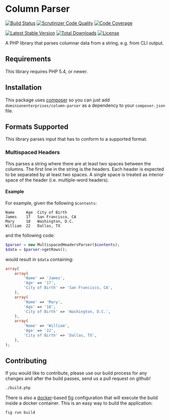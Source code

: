 # Column Parser
[![Build Status](http://img.shields.io/travis/dominionenterprises/column-parser-php.svg?style=flat)](https://travis-ci.org/dominionenterprises/column-parser-php)
[![Scrutinizer Code Quality](http://img.shields.io/scrutinizer/g/dominionenterprises/column-parser-php.svg?style=flat)](https://scrutinizer-ci.com/g/dominionenterprises/column-parser-php/)
[![Code Coverage](http://img.shields.io/scrutinizer/coverage/g/dominionenterprises/column-parser-php.svg?style=flat)](https://scrutinizer-ci.com/g/dominionenterprises/column-parser-php/)

[![Latest Stable Version](http://img.shields.io/packagist/v/dominionenterprises/column-parser.svg?style=flat)](https://packagist.org/packages/dominionenterprises/column-parser)
[![Total Downloads](http://img.shields.io/packagist/dt/dominionenterprises/column-parser.svg?style=flat)](https://packagist.org/packages/dominionenterprises/column-parser)
[![License](http://img.shields.io/packagist/l/dominionenterprises/column-parser.svg?style=flat)](https://packagist.org/packages/dominionenterprises/column-parser)

A PHP library that parses columnar data from a string, e.g. from CLI output.

## Requirements
This library requires PHP 5.4, or newer.

## Installation
This package uses [composer](https://getcomposer.org) so you can just add
`dominionenterprises/column-parser` as a dependency to your `composer.json`
file.

## Formats Supported
This library parses input that has to conform to a supported format.

### Multispaced Headers
This parses a string where there are at least two spaces between the columns.
The first line in the string is the headers.  Each header is expected to be
separated by at least two spaces.  A single space is treated as interior space
of the header (i.e. multiple-word headers).

#### Example
For example, given the following `$contents`:
```
Name     Age  City of Birth
James    17   San Francisco, CA
Mary     18   Washington, D.C.
William  22   Dallas, TX
```
and the following code:
```php
$parser = new MultispacedHeadersParser($contents);
$data = $parser->getRows();
```

would result in `$data` containing:
```php
array(
    array(
        'Name' => 'James',
        'Age' => '17',
        'City of Birth' => 'San Francisco, CA',
    ),
    array(
        'Name' => 'Mary',
        'Age' => '18',
        'City of Birth' => 'Washington, D.C.',
    ),
    array(
        'Name' => 'William',
        'Age' => '22',
        'City of Birth' => 'Dallas, TX',
    ),
);
```

## Contributing
If you would like to contribute, please use our build process for any changes
and after the build passes, send us a pull request on github!
```sh
./build.php
```

There is also a [docker](http://www.docker.com/)-based
[fig](http://www.fig.sh/) configuration that will execute the build inside a
docker container.  This is an easy way to build the application:
```sh
fig run build
```

